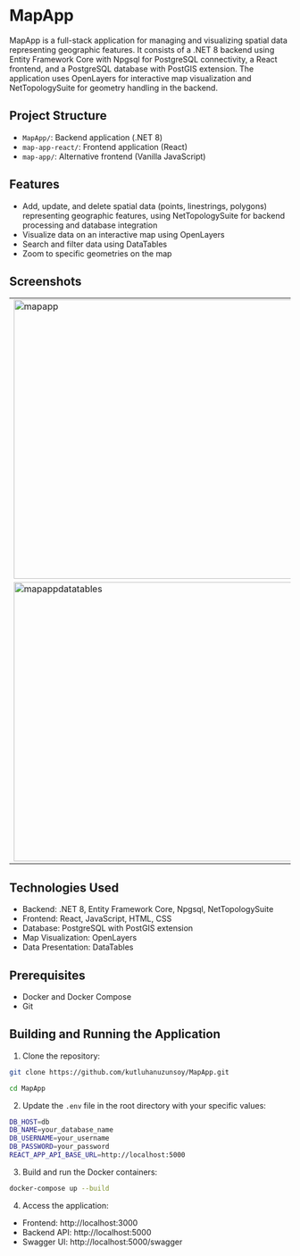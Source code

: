 # MapApp
MapApp is a full-stack application for managing and visualizing spatial data representing geographic features. It consists of a .NET 8 backend using Entity Framework Core with Npgsql for PostgreSQL connectivity, a React frontend, and a PostgreSQL database with PostGIS extension. The application uses OpenLayers for interactive map visualization and NetTopologySuite for geometry handling in the backend.

## Project Structure

- `MapApp/`: Backend application (.NET 8)
- `map-app-react/`: Frontend application (React)
- `map-app/`: Alternative frontend (Vanilla JavaScript)

## Features

- Add, update, and delete spatial data (points, linestrings, polygons) representing geographic features, using NetTopologySuite for backend processing and database integration
- Visualize data on an interactive map using OpenLayers
- Search and filter data using DataTables
- Zoom to specific geometries on the map

## Screenshots

<table>
  <tr>
    <td><img src="https://github.com/user-attachments/assets/9b04bc7c-bb0d-40bf-ad95-548e328a734b" alt="mapapp" width="500"/></td>
    <td><img src="https://github.com/user-attachments/assets/ba59e343-211a-4b04-9d62-03892b09cf76" alt="mapappupdategeo" width="500"/></td>
  </tr>
  <tr>
    <td><img src="https://github.com/user-attachments/assets/a808b40a-0330-4299-bf19-0c81f62a2381" alt="mapappdatatables" width="500"/></td>
    <td><img src="https://github.com/user-attachments/assets/84aae953-581c-411f-8085-6f8571585b99" alt="mapappeditwkt" width="500"/></td>
  </tr>
</table>


## Technologies Used

- Backend: .NET 8, Entity Framework Core, Npgsql, NetTopologySuite
- Frontend: React, JavaScript, HTML, CSS
- Database: PostgreSQL with PostGIS extension
- Map Visualization: OpenLayers
- Data Presentation: DataTables

## Prerequisites

- Docker and Docker Compose
- Git

## Building and Running the Application

1. Clone the repository:
```bash
git clone https://github.com/kutluhanuzunsoy/MapApp.git
```
```bash
cd MapApp
```
2. Update the `.env` file in the root directory with your specific values:
```bash
DB_HOST=db
DB_NAME=your_database_name
DB_USERNAME=your_username
DB_PASSWORD=your_password
REACT_APP_API_BASE_URL=http://localhost:5000
```
3. Build and run the Docker containers:
```bash
docker-compose up --build
```
4. Access the application:
- Frontend: http://localhost:3000
- Backend API: http://localhost:5000
- Swagger UI: http://localhost:5000/swagger
